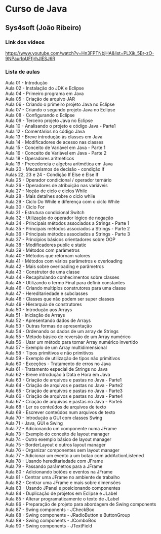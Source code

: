 # Curso de Java  
## Sys4soft (João Ribeiro)  

### Link dos vídeos  
<https://www.youtube.com/watch?v=Hn3FPTNbjHA&list=PLXik_5Br-zO-9NPaurIpUFfjrhJlESJ6R>


### Lista de aulas  

Aula 01 - Introdução  
Aula 02 - Instalação do JDK e Eclipse  
Aula 04 - Primeiro programa em Java  
Aula 05 - Criação de arquivo JAR  
Aula 06 - Criando o primeiro projeto Java no Eclipse  
Aula 07 - Criando o segundo projeto Java no Eclipse  
Aula 08 - Configurando o Eclipse  
Aula 09 - Terceiro projeto Java no Eclipse  
Aula 10 - Analisando o projeto e código Java - Parte1  
Aula 12 - Comentários no código Java  
Aula 13 - Breve introdução às classes em Java  
Aula 14 - Modificadores de acesso nas classes  
Aula 15 - Conceito de Variável em Java - Parte 1  
Aula 16 - Conceito de Variável em Java - Parte 2  
Aula 18 - Operadores aritméticos  
Aula 19 - Precedencia e algebra aritmética em Java  
Aula 20 - Mecanismos de decisão - condição If  
Aulas 22, 23 e 24 - Condição If  Else e Else If  
Aula 25 - Operador condicional / operador ternário  
Aula 26 - Operadores de atribuição nas variáveis  
Aula 27 - Noção de ciclo e ciclos While  
Aula 28 - Mais detalhes sobre o ciclo while  
Aula 29 - Ciclo Do While e diferença com o ciclo While  
Aula 30 - Ciclo For  
Aula 31 - Estrutura condicional Switch  
Aula 32 - Utilização do operador lógico de negação  
Aula 34 - Principais métodos associados a Strings - Parte 1  
Aula 35 - Principais métodos associados a Strings - Parte 2  
Aula 36 - Principais métodos associados a Strings - Parte 3  
Aula 37 - Princípios básicos orientadores sobre OOP  
Aula 38 - Modificadores public e static  
Aula 39 - Métodos com parâmetros  
Aula 40 - Métodos que retornam valores  
Aula 41 - Métodos com vários parâmetros e overloading  
Aula 42 - Mais sobre overloading e parâmetros  
Aula 43 - Construtor de uma classe  
Aula 44 - Recapitulando conhecimentos sobre classes  
Aula 45 - Utilizando o termo Final para definir constantes  
Aula 46 - Criando multiplos construtores para uma classe  
Aula 47 - Hereditariedade e subclasses  
Aula 48 - Classes que não podem ser super classes  
Aula 49 - Hierarquia de construtores  
Aula 50 - Introdução aos Arrays  
Aula 51 - Iniciação de Arrays  
Aula 52 - Apresentando dados de Arrays  
Aula 53 - Outras formas de apresentação  
Aula 54 - Ordenando os dados de um array de Strings  
Aula 55 - Método básico de reversão de um Array numérico  
Aula 56 - Usar um método para tornar Array numérico invertido  
Aula 57 - Exemplo de um Array multidimensional  
Aula 58 - Tipos primitivos e não primitivos  
Aula 59 - Exemplo de utilização de tipos não primitivos  
Aula 60 - Exceções - Tratamento de erros no Java  
Aula 61 - Tratamento especial de Strings no Java  
Aula 62 - Breve introdução à Data e Hora em Java  
Aula 63 - Criação de arquivos e pastas no Java - Parte1  
Aula 64 - Criação de arquivos e pastas no Java - Parte2  
Aula 65 - Criação de arquivos e pastas no Java - Parte3  
Aula 66 - Criação de arquivos e pastas no Java - Parte4  
Aula 67 - Criação de arquivos e pastas no Java - Parte5  
Aula 68 - Ler os conteúdos de arquivos de texto  
Aula 69 - Escrever conteúdos num arquivos de texto  
Aula 70 - Introdução a GUI com classes Swing  
Aula 71 - Java, GUI e Swing  
Aula 72 - Adicionando um componente numa JFrame  
Aula 73 - Exemplo do conceito de layout manager  
Aula 74 - Outro exemplo básico de layout manager  
Aula 75 - BorderLayout e outros layout manager  
Aula 76 - Organizar componentes sem layout manager  
Aula 77 - Adicionar um evento a um botao com addActionListened  
Aula 78 - Usando hereditariedade com JFrame  
Aula 79 - Passando parâmetros para a JFrame  
Aula 80 - Adicionando botões e eventos na JFrame  
Aula 81 - Centrar uma JFrame no ambiente de trabalho  
Aula 82 - Centrar uma JFrame e mais sobre dimensões  
Aula 83 - Usando JPanel e posicionando componentes  
Aula 84 - Duplicação de projetos em Eclipse e JLabel  
Aula 85 - Alterar programaticamente o texto de JLabel  
Aula 86 - Preparação de projeto para abordagem de Swing components  
Aula 87 - Swing components - JCheckBox  
Aula 88 - Swing components - JRadioButton e ButtonGroup  
Aula 89 - Swing components - JComboBox  
Aula 90 - Swing components - JTextField  